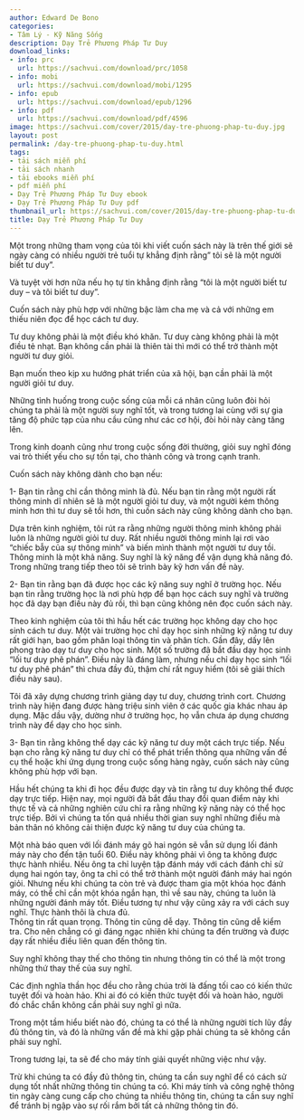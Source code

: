 ```yaml
---
author: Edward De Bono
categories:
- Tâm Lý - Kỹ Năng Sống
description: Dạy Trẻ Phương Pháp Tư Duy
download_links:
- info: prc
  url: https://sachvui.com/download/prc/1058
- info: mobi
  url: https://sachvui.com/download/mobi/1295
- info: epub
  url: https://sachvui.com/download/epub/1296
- info: pdf
  url: https://sachvui.com/download/pdf/4596
image: https://sachvui.com/cover/2015/day-tre-phuong-phap-tu-duy.jpg
layout: post
permalink: /day-tre-phuong-phap-tu-duy.html
tags:
- tải sách miễn phí
- tải sách nhanh
- tải ebooks miễn phí
- pdf miễn phí
- Dạy Trẻ Phương Pháp Tư Duy ebook
- Dạy Trẻ Phương Pháp Tư Duy pdf
thumbnail_url: https://sachvui.com/cover/2015/day-tre-phuong-phap-tu-duy.jpg
title: Dạy Trẻ Phương Pháp Tư Duy
---
```


 <div class="item-desc text-justify"> <p>Một trong những tham vọng của tôi khi viết cuốn sách này là trên thế giới sẽ ngày càng có nhiều người trẻ tuổi tự khẳng định rằng” tôi sẽ là một người biết tư duy”.</p><p>Và tuyệt vời hơn nữa nếu họ tự tin khẳng định rằng “tôi là một người biết tư duy – và tôi biết tư duy”.</p><p>Cuốn sách này phù hợp với những bậc làm cha mẹ và cả với những em thiếu niên đọc để học cách tư duy.</p><p>Tư duy không phải là một điều khó khăn. Tư duy càng không phải là một điều tẻ nhạt. Bạn không cần phải là thiên tài thì mới có thể trở thành một người tư duy giỏi.</p><p>Bạn muốn theo kịp xu hướng phát triển của xã hội, bạn cần phải là một người giỏi tư duy.</p><p>Những tình huống trong cuộc sống của mỗi cá nhân cũng luôn đòi hỏi chúng ta phải là một người suy nghĩ tốt, và trong tương lai cùng với sự gia tăng độ phức tạp của nhu cầu cũng như các cơ hội, đòi hỏi này càng tăng lên.</p><p>Trong kinh doanh cũng như trong cuộc sống đời thường, giỏi suy nghĩ đóng vai trò thiết yếu cho sự tồn tại, cho thành công và trong cạnh tranh.</p><p>Cuốn sách này không dành cho bạn nếu:</p><p>1- Bạn tin rằng chỉ cần thông minh là đủ. Nếu bạn tin rằng một người rất thông minh dĩ nhiên sẽ là một người giỏi tư duy, và một người kém thông minh hơn thì tư duy sẽ tồi hơn, thì cuốn sách này cũng không dành cho bạn.</p><p>Dựa trên kinh nghiệm, tôi rút ra rằng những người thông minh không phải luôn là những người giỏi tư duy. Rất nhiều người thông minh lại rơi vào “chiếc bẫy của sự thông minh” và biến mình thành một người tư duy tồi. Thông minh là một khả năng. Suy nghĩ là kỹ năng để vận dụng khả năng đó. Trong những trang tiếp theo tôi sẽ trình bày kỹ hơn vấn đề này.</p><p>2- Bạn tin rằng bạn đã được học các kỹ năng suy nghĩ ở trường học. Nếu bạn tin rằng trường học là nơi phù hợp để bạn học cách suy nghĩ và trường học đã dạy bạn điều này đủ rồi, thì bạn cũng không nên đọc cuốn sách này.</p><p>Theo kinh nghiệm của tôi thì hầu hết các trường học không dạy cho học sinh cách tư duy. Một vài trường học chỉ dạy học sinh những kỹ năng tư duy rất giới hạn, bao gồm phân loại thông tin và phân tích. Gần đây, dấy lên phong trào dạy tư duy cho học sinh. Một số trường đã bắt đầu dạy học sinh “lối tư duy phê phán”. Điều này là đáng làm, nhưng nếu chỉ dạy học sinh “lối tư duy phê phán” thì chưa đầy đủ, thậm chí rất nguy hiểm (tôi sẽ giải thích điều này sau).</p><p>Tôi đã xây dựng chương trình giảng dạy tư duy, chương trình cort. Chương trình này hiện đang được hàng triệu sinh viên ở các quốc gia khác nhau áp dụng. Mặc dầu vậy, dường như ở trường học, họ vẫn chưa áp dụng chương trình này để dạy cho học sinh.</p><p>3- Bạn tin rằng không thể dạy các kỹ năng tư duy một cách trực tiếp. Nếu bạn cho rằng kỹ năng tư duy chỉ có thể phát triển thông qua những vấn đề cụ thể hoặc khi ứng dụng trong cuộc sống hàng ngày, cuốn sách này cũng không phù hợp với bạn.</p><p>Hầu hết chúng ta khi đi học đều được dạy và tin rằng tư duy không thể được dạy trực tiếp. Hiện nay, mọi người đã bắt đầu thay đổi quan điểm này khi thực tế và cả những nghiên cứu chỉ ra rằng những kỹ năng này có thể học trực tiếp. Bởi vì chúng ta tốn quá nhiều thời gian suy nghĩ những điều mà bản thân nó không cải thiện được kỹ năng tư duy của chúng ta.</p><p>Một nhà báo quen với lối đánh máy gõ hai ngón sẽ vẫn sử dụng lối đánh máy này cho đến tận tuổi 60. Điều này không phải vì ông ta không được thực hành nhiều. Nếu ông ta chỉ luyện tập đánh máy với cách đánh chỉ sử dụng hai ngón tay, ông ta chỉ có thể trở thành một người đánh máy hai ngón giỏi. Nhưng nếu khi chúng ta còn trẻ và được tham gia một khóa học đánh máy, có thể chỉ cần một khóa ngắn hạn, thì về sau này, chúng ta luôn là những người đánh máy tốt. Điều tương tự như vậy cũng xảy ra với cách suy nghĩ. Thực hành thôi là chưa đủ.<br>Thông tin rất quan trọng. Thông tin cũng dễ dạy. Thông tin cũng dễ kiểm tra. Cho nên chẳng có gì đáng ngạc nhiên khi chúng ta đến trường và được dạy rất nhiều điều liên quan đến thông tin.</p><p>Suy nghĩ không thay thế cho thông tin nhưng thông tin có thể là một trong những thứ thay thế của suy nghĩ.</p><p>Các định nghĩa thần học đều cho rằng chúa trời là đấng tối cao có kiến thức tuyệt đối và hoàn hảo. Khi ai đó có kiến thức tuyệt đối và hoàn hảo, người đó chắc chắn không cần phải suy nghĩ gì nữa.</p><p>Trong một tầm hiểu biết nào đó, chúng ta có thể là những người tích lũy đầy đủ thông tin, và đó là những vấn đề mà khi gặp phải chúng ta sẽ không cần phải suy nghĩ.</p><p>Trong tương lại, ta sẽ để cho máy tính giải quyết những việc như vậy.</p><p>Trừ khi chúng ta có đầy đủ thông tin, chúng ta cần suy nghĩ để có cách sử dụng tốt nhất những thông tin chúng ta có. Khi máy tính và công nghệ thông tin ngày càng cung cấp cho chúng ta nhiều thông tin, chúng ta cần suy nghĩ để tránh bị ngập vào sự rối rắm bởi tất cả những thông tin đó.</p> </div>